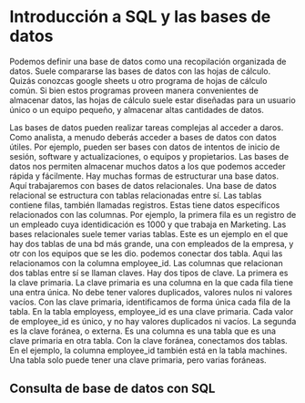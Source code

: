 # Introducción a SQL y las bases de datos

Podemos definir una base de datos como una recopilación organizada de datos. Suele compararse las bases de datos con las hojas de cálculo. Quizás conozcas google sheets u otro programa de hojas de cálculo común. Si bien estos programas proveen manera convenientes de almacenar datos, las hojas de cálculo suele estar diseñadas para un usuario único o un equipo pequeño, y almacenar altas cantidades de datos.

Las bases de datos pueden realizar tareas complejas al acceder a daros. Como analista, a menudo deberás acceder a bases de datos con datos útiles. Por ejemplo, pueden ser bases con datos de intentos de inicio de sesión, software y actualizaciones, o equipos y propietarios. Las bases de datos nos permiten almacenar muchos datos a los que podemos acceder rápida y fácilmente. Hay muchas formas de estructurar una base datos. Aquí trabajaremos con bases de datos relacionales. Una base de datos relacional se estructura con tablas relacionadas entre sí. Las tablas contiene filas, también llamadas registros. Estas tiene datos específicos relacionados con las columnas. Por ejemplo, la primera fila es un registro de un empleado cuya identidicación es 1000 y que trabaja en Marketing. Las bases relacionales suele temer varias tablas. Este es un ejemplo en el que hay dos tablas de una bd más grande, una con empleados de la empresa, y otr con los equipos que se les dio. podemos conectar dos tabla. Aqui las relacionamos con la columna employee_id. Las columnas que relacionan dos tablas entre sí se llaman claves. Hay dos tipos de clave. La primera es la clave primaria. La clave primaria es una columna en la que cada fila tiene una entra única. No debe tener valores duplicados, valores nulos ni valores vacíos. Con las clave primaria, identificamos de forma única cada fila de la tabla. En la tabla employess, employee_id es una clave primaria. Cada valor de employee_id es único, y no hay valores duplicados ni vacíos. La segunda es la clave foránea, o externa. Es una columna es una tabla que es una clave primaria en otra tabla. Con la clave foránea, conectamos dos tablas. En el ejemplo, la columna employee_id también está en la tabla machines. Una tabla solo puede tener una clave primaria, pero varias foráneas.

## Consulta de base de datos con SQL